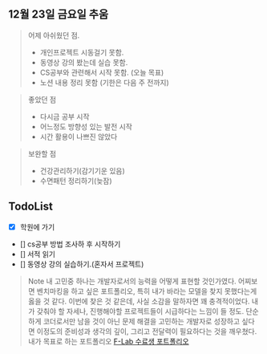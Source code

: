 ## 12월 23일 금요일 추움

> 어제 아쉬웠던 점.
>- 개인프로젝트 시동걸기 못함.
>- 동영상 강의 봤는데 실습 못함.
>- CS공부와 관련해서 시작 못함. (오늘 목표)
>- 노션 내용 정리 못함 (기한은 다음 주 전까지)

>좋았던 점
>- 다시금 공부 시작
>- 어느정도 방향성 있는 발전 시작
>- 시간 활용이 나쁘진 않았다

>보완할 점
> - 건강관리하기(감기기운 있음)
> - 수면패턴 정리하기(늦잠)

## TodoList
- [x] 학원에 가기
- [] cs공부 방법 조사하 후 시작하기
- [] 서적 읽기
- [] 동영상 강의 실습하기.(혼자서 프로젝트)


>Note
> 내 고민중 하나는 개발자로서의 능력을 어떻게 표현할 것인가였다.
> 어찌보면 벤치마킹을 하고 싶은 포트폴리오, 특히 내가 바라는 모델을 찾지 못했다는게 옳을 것 같다.
> 이번에 찾은 것 같은데, 사실 소감을 말하자면 꽤 충격적이었다.
> 내가 갖춰야 할 자세나, 진행해야할 프로젝트들이 시급하다는 느낌이 들 정도.
> 단순하게 코더로서만 남을 것이 아닌 문제 해결을 고민하는 개발자로 성장하고 싶다면 이정도의 준비성과 생각의 깊이, 그리고 전달력이 필요하다는 것을 깨우쳤다.
> 내가 목표로 하는 포트폴리오 [F-Lab 수료생 포트폴리오](/00.Diary/BenchMarkPortfolio/1_F-Lab_수료생_카카오합격자_이력서.pdf)
